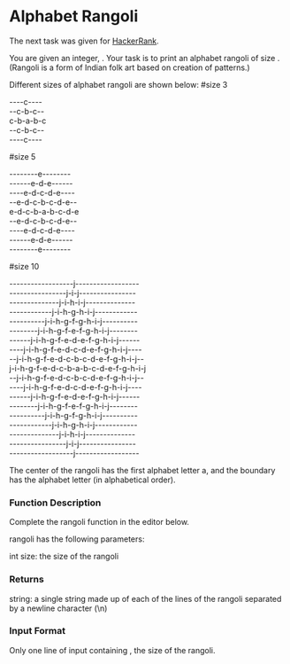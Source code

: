 # Alphabet Rangoli
The next task was given for [HackerRank](https://www.hackerrank.com).

You are given an integer, . Your task is to print an alphabet rangoli of size . (Rangoli is a form of Indian folk art based on creation of patterns.)

Different sizes of alphabet rangoli are shown below:
#size 3

----c----<br>
--c-b-c--<br>
c-b-a-b-c<br>
--c-b-c--<br>
----c----<br>

#size 5

--------e--------<br>
------e-d-e------<br>
----e-d-c-d-e----<br>
--e-d-c-b-c-d-e--<br>
e-d-c-b-a-b-c-d-e<br>
--e-d-c-b-c-d-e--<br>
----e-d-c-d-e----<br>
------e-d-e------<br>
--------e--------<br>

#size 10

------------------j------------------<br>
----------------j-i-j----------------<br>
--------------j-i-h-i-j--------------<br>
------------j-i-h-g-h-i-j------------<br>
----------j-i-h-g-f-g-h-i-j----------<br>
--------j-i-h-g-f-e-f-g-h-i-j--------<br>
------j-i-h-g-f-e-d-e-f-g-h-i-j------<br>
----j-i-h-g-f-e-d-c-d-e-f-g-h-i-j----<br>
--j-i-h-g-f-e-d-c-b-c-d-e-f-g-h-i-j--<br>
j-i-h-g-f-e-d-c-b-a-b-c-d-e-f-g-h-i-j<br>
--j-i-h-g-f-e-d-c-b-c-d-e-f-g-h-i-j--<br>
----j-i-h-g-f-e-d-c-d-e-f-g-h-i-j----<br>
------j-i-h-g-f-e-d-e-f-g-h-i-j------<br>
--------j-i-h-g-f-e-f-g-h-i-j--------<br>
----------j-i-h-g-f-g-h-i-j----------<br>
------------j-i-h-g-h-i-j------------<br>
--------------j-i-h-i-j--------------<br>
----------------j-i-j----------------<br>
------------------j------------------<br>

The center of the rangoli has the first alphabet letter a, and the boundary has the  alphabet letter (in alphabetical order).

### Function Description

Complete the rangoli function in the editor below.

rangoli has the following parameters:

int size: the size of the rangoli
### Returns

string: a single string made up of each of the lines of the rangoli separated by a newline character (\n)
### Input Format

Only one line of input containing , the size of the rangoli.



